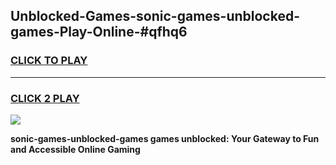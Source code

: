 
## Unblocked-Games-sonic-games-unblocked-games-Play-Online-#qfhq6
<h3>
<a href="https://premium.freeplayer.one?title=sonic-games-unblocked-games&ref=27F">CLICK TO PLAY</a></h3>
<hr>

<h3>
<a href="https://premium.freeplayer.one?title=sonic-games-unblocked-games&ref=27F">CLICK 2 PLAY</a>
  
</h3>

<a href="https://premium.freeplayer.one?title=sonic-games-unblocked-games&ref=27F"><img src="https://clearcache.store/games.png"></a>


**sonic-games-unblocked-games games unblocked: Your Gateway to Fun and Accessible Online Gaming**
